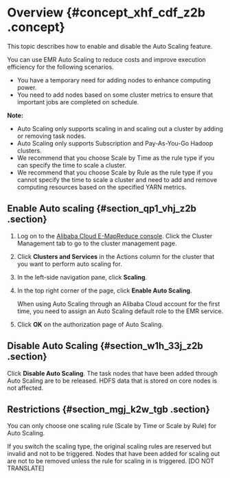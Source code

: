# Overview {#concept_xhf_cdf_z2b .concept}

This topic describes how to enable and disable the Auto Scaling feature.

You can use EMR Auto Scaling to reduce costs and improve execution efficiency for the following scenarios.

-   You have a temporary need for adding nodes to enhance computing power.
-   You need to add nodes based on some cluster metrics to ensure that important jobs are completed on schedule.

**Note:** 

-   Auto Scaling only supports scaling in and scaling out a cluster by adding or removing task nodes.
-   Auto Scaling only supports Subscription and Pay-As-You-Go Hadoop clusters.
-   We recommend that you choose Scale by Time as the rule type if you can specify the time to scale a cluster.
-   We recommend that you choose Scale by Rule as the rule type if you cannot specify the time to scale a cluster and need to add and remove computing resources based on the specified YARN metrics.

## Enable Auto scaling {#section_qp1_vhj_z2b .section}

1.  Log on to the [Alibaba Cloud E-MapReduce console](https://partners-intl.console.aliyun.com/#/emr). Click the Cluster Management tab to go to the cluster management page.
2.  Click **Clusters and Services** in the Actions column for the cluster that you want to perform auto scaling for.
3.  In the left-side navigation pane, click **Scaling**.
4.  In the top right corner of the page, click **Enable Auto Scaling**.

    When using Auto Scaling through an Alibaba Cloud account for the first time, you need to assign an Auto Scaling default role to the EMR service.

5.  Click **OK** on the authorization page of Auto Scaling.

## Disable Auto Scaling {#section_w1h_33j_z2b .section}

Click **Disable Auto Scaling**. The task nodes that have been added through Auto Scaling are to be released. HDFS data that is stored on core nodes is not affected.

## Restrictions {#section_mgj_k2w_tgb .section}

You can only choose one scaling rule \(Scale by Time or Scale by Rule\) for Auto Scaling.

If you switch the scaling type, the original scaling rules are reserved but invalid and not to be triggered. Nodes that have been added for scaling out are not to be removed unless the rule for scaling in is triggered. \[DO NOT TRANSLATE\]

